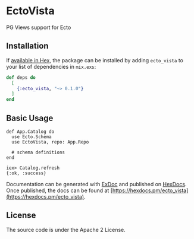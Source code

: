 # EctoVista

PG Views support for Ecto

## Installation

If [available in Hex](https://hex.pm/docs/publish), the package can be installed
by adding `ecto_vista` to your list of dependencies in `mix.exs`:

```elixir
def deps do
  [
    {:ecto_vista, "~> 0.1.0"}
  ]
end
```

## Basic Usage

```
def App.Catalog do
  use Ecto.Schema
  use EctoVista, repo: App.Repo

  # schema definitions
end

iex> Catalog.refresh
{:ok, :success}
```

Documentation can be generated with [ExDoc](https://github.com/elixir-lang/ex_doc)
and published on [HexDocs](https://hexdocs.pm). Once published, the docs can
be found at [https://hexdocs.pm/ecto_vista](https://hexdocs.pm/ecto_vista).

## License

The source code is under the Apache 2 License.
